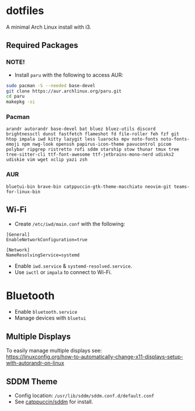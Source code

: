 # dotfiles
A minimal Arch Linux install with i3.

## Required Packages
### NOTE!
- Install `paru` with the following to access AUR:
```sh
sudo pacman -S --needed base-devel
git clone https://aur.archlinux.org/paru.git
cd paru
makepkg -si
```
### Pacman
```
arandr autorandr base-devel bat bluez bluez-utils discord brightnessctl dunst fastfetch flameshot fd file-roller feh fzf git htop impala iwd kitty lazygit less luarocks mpv noto-fonts noto-fonts-emoji npm nwg-look openssh papirus-icon-theme pavucontrol picom polybar ripgrep ristretto rofi sddm starship stow thunar tmux tree tree-sitter-cli ttf-font-awesome ttf-jetbrains-mono-nerd udisks2 udiskie vim wget xclip yazi zsh
```
### AUR
```
bluetui-bin brave-bin catppuccin-gtk-theme-macchiato neovim-git teams-for-linux-bin 
```
## Wi-Fi
- Create `/etc/iwd/main.conf` with the following:
```
[General]
EnableNetworkConfiguration=true

[Network]
NameResolvingService=systemd
```
- Enable `iwd.service` & `systemd-resolved.service`.
- Use `iwctl` or `impala` to connect to Wi-Fi.

# Bluetooth
- Enable `bluetooth.service`
- Manage devices with `bluetui`

## Multiple Displays
To easily manage multiple displays see:  
https://linuxconfig.org/how-to-automatically-change-x11-displays-setup-with-autorandr-on-linux

## SDDM Theme
- Config location: `/usr/lib/sddm/sddm.conf.d/default.conf`
- See [catppuccin/sddm](https://github.com/catppuccin/sddm) for install. 
